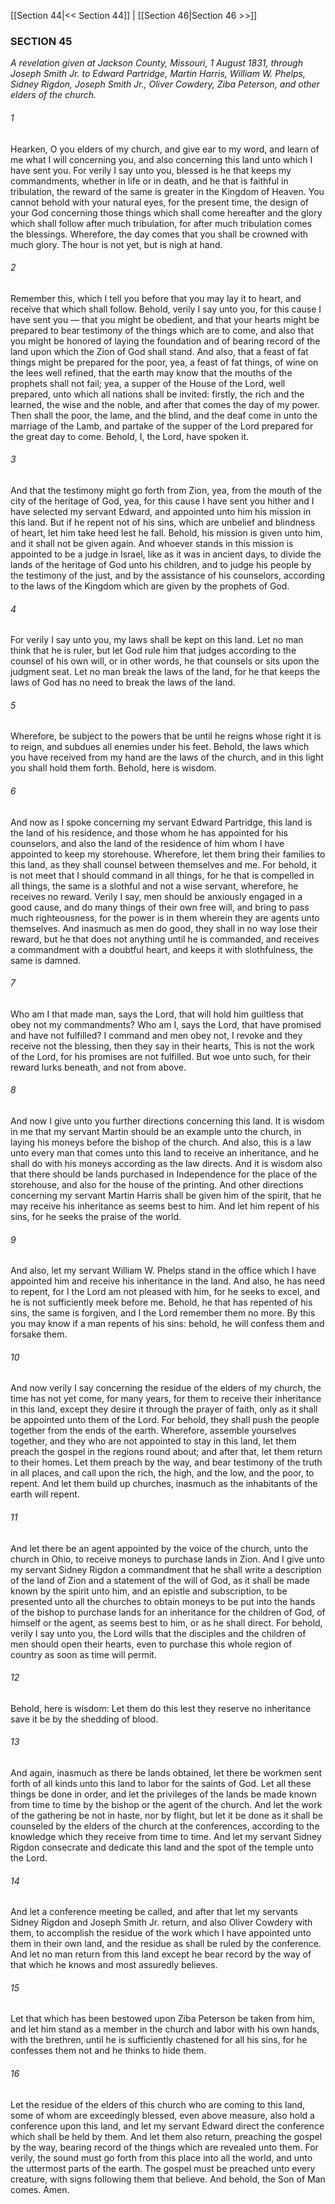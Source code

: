 [[Section 44|<< Section 44]]  |  [[Section 46|Section 46 >>]]

### SECTION 45

*A revelation given at Jackson County, Missouri, 1 August 1831, through Joseph Smith Jr. to Edward Partridge, Martin Harris, William W. Phelps, Sidney Rigdon, Joseph Smith Jr., Oliver Cowdery, Ziba Peterson, and other elders of the church.*

###### 1
Hearken, O you elders of my church, and give ear to my word, and learn of me what I will concerning you, and also concerning this land unto which I have sent you. For verily I say unto you, blessed is he that keeps my commandments, whether in life or in death, and he that is faithful in tribulation, the reward of the same is greater in the Kingdom of Heaven. You cannot behold with your natural eyes, for the present time, the design of your God concerning those things which shall come hereafter and the glory which shall follow after much tribulation, for after much tribulation comes the blessings. Wherefore, the day comes that you shall be crowned with much glory. The hour is not yet, but is nigh at hand.

###### 2
Remember this, which I tell you before that you may lay it to heart, and receive that which shall follow. Behold, verily I say unto you, for this cause I have sent you — that you might be obedient, and that your hearts might be prepared to bear testimony of the things which are to come, and also that you might be honored of laying the foundation and of bearing record of the land upon which the Zion of God shall stand. And also, that a feast of fat things might be prepared for the poor, yea, a feast of fat things, of wine on the lees well refined, that the earth may know that the mouths of the prophets shall not fail; yea, a supper of the House of the Lord, well prepared, unto which all nations shall be invited: firstly, the rich and the learned, the wise and the noble, and after that comes the day of my power. Then shall the poor, the lame, and the blind, and the deaf come in unto the marriage of the Lamb, and partake of the supper of the Lord prepared for the great day to come. Behold, I, the Lord, have spoken it.

###### 3
And that the testimony might go forth from Zion, yea, from the mouth of the city of the heritage of God, yea, for this cause I have sent you hither and I have selected my servant Edward, and appointed unto him his mission in this land. But if he repent not of his sins, which are unbelief and blindness of heart, let him take heed lest he fall. Behold, his mission is given unto him, and it shall not be given again. And whoever stands in this mission is appointed to be a judge in Israel, like as it was in ancient days, to divide the lands of the heritage of God unto his children, and to judge his people by the testimony of the just, and by the assistance of his counselors, according to the laws of the Kingdom which are given by the prophets of God.

###### 4
For verily I say unto you, my laws shall be kept on this land. Let no man think that he is ruler, but let God rule him that judges according to the counsel of his own will, or in other words, he that counsels or sits upon the judgment seat. Let no man break the laws of the land, for he that keeps the laws of God has no need to break the laws of the land.

###### 5
Wherefore, be subject to the powers that be until he reigns whose right it is to reign, and subdues all enemies under his feet. Behold, the laws which you have received from my hand are the laws of the church, and in this light you shall hold them forth. Behold, here is wisdom.

###### 6
And now as I spoke concerning my servant Edward Partridge, this land is the land of his residence, and those whom he has appointed for his counselors, and also the land of the residence of him whom I have appointed to keep my storehouse. Wherefore, let them bring their families to this land, as they shall counsel between themselves and me. For behold, it is not meet that I should command in all things, for he that is compelled in all things, the same is a slothful and not a wise servant, wherefore, he receives no reward. Verily I say, men should be anxiously engaged in a good cause, and do many things of their own free will, and bring to pass much righteousness, for the power is in them wherein they are agents unto themselves. And inasmuch as men do good, they shall in no way lose their reward, but he that does not anything until he is commanded, and receives a commandment with a doubtful heart, and keeps it with slothfulness, the same is damned.

###### 7
Who am I that made man, says the Lord, that will hold him guiltless that obey not my commandments? Who am I, says the Lord, that have promised and have not fulfilled? I command and men obey not, I revoke and they receive not the blessing, then they say in their hearts, This is not the work of the Lord, for his promises are not fulfilled. But woe unto such, for their reward lurks beneath, and not from above.

###### 8
And now I give unto you further directions concerning this land. It is wisdom in me that my servant Martin should be an example unto the church, in laying his moneys before the bishop of the church. And also, this is a law unto every man that comes unto this land to receive an inheritance, and he shall do with his moneys according as the law directs. And it is wisdom also that there should be lands purchased in Independence for the place of the storehouse, and also for the house of the printing. And other directions concerning my servant Martin Harris shall be given him of the spirit, that he may receive his inheritance as seems best to him. And let him repent of his sins, for he seeks the praise of the world.

###### 9
And also, let my servant William W. Phelps stand in the office which I have appointed him and receive his inheritance in the land. And also, he has need to repent, for I the Lord am not pleased with him, for he seeks to excel, and he is not sufficiently meek before me. Behold, he that has repented of his sins, the same is forgiven, and I the Lord remember them no more. By this you may know if a man repents of his sins: behold, he will confess them and forsake them.

###### 10
And now verily I say concerning the residue of the elders of my church, the time has not yet come, for many years, for them to receive their inheritance in this land, except they desire it through the prayer of faith, only as it shall be appointed unto them of the Lord. For behold, they shall push the people together from the ends of the earth. Wherefore, assemble yourselves together, and they who are not appointed to stay in this land, let them preach the gospel in the regions round about; and after that, let them return to their homes. Let them preach by the way, and bear testimony of the truth in all places, and call upon the rich, the high, and the low, and the poor, to repent. And let them build up churches, inasmuch as the inhabitants of the earth will repent.

###### 11
And let there be an agent appointed by the voice of the church, unto the church in Ohio, to receive moneys to purchase lands in Zion. And I give unto my servant Sidney Rigdon a commandment that he shall write a description of the land of Zion and a statement of the will of God, as it shall be made known by the spirit unto him, and an epistle and subscription, to be presented unto all the churches to obtain moneys to be put into the hands of the bishop to purchase lands for an inheritance for the children of God, of himself or the agent, as seems best to him, or as he shall direct. For behold, verily I say unto you, the Lord wills that the disciples and the children of men should open their hearts, even to purchase this whole region of country as soon as time will permit.

###### 12
Behold, here is wisdom: Let them do this lest they reserve no inheritance save it be by the shedding of blood.

###### 13
And again, inasmuch as there be lands obtained, let there be workmen sent forth of all kinds unto this land to labor for the saints of God. Let all these things be done in order, and let the privileges of the lands be made known from time to time by the bishop or the agent of the church. And let the work of the gathering be not in haste, nor by flight, but let it be done as it shall be counseled by the elders of the church at the conferences, according to the knowledge which they receive from time to time. And let my servant Sidney Rigdon consecrate and dedicate this land and the spot of the temple unto the Lord.

###### 14
And let a conference meeting be called, and after that let my servants Sidney Rigdon and Joseph Smith Jr. return, and also Oliver Cowdery with them, to accomplish the residue of the work which I have appointed unto them in their own land, and the residue as shall be ruled by the conference. And let no man return from this land except he bear record by the way of that which he knows and most assuredly believes.

###### 15
Let that which has been bestowed upon Ziba Peterson be taken from him, and let him stand as a member in the church and labor with his own hands, with the brethren, until he is sufficiently chastened for all his sins, for he confesses them not and he thinks to hide them.

###### 16
Let the residue of the elders of this church who are coming to this land, some of whom are exceedingly blessed, even above measure, also hold a conference upon this land, and let my servant Edward direct the conference which shall be held by them. And let them also return, preaching the gospel by the way, bearing record of the things which are revealed unto them. For verily, the sound must go forth from this place into all the world, and unto the uttermost parts of the earth. The gospel must be preached unto every creature, with signs following them that believe. And behold, the Son of Man comes. Amen.